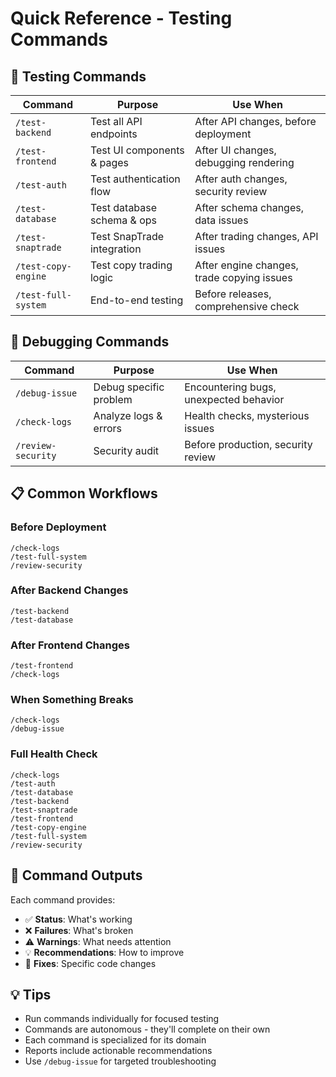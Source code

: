 # Quick Reference - Testing Commands

## 🧪 Testing Commands

| Command | Purpose | Use When |
|---------|---------|----------|
| `/test-backend` | Test all API endpoints | After API changes, before deployment |
| `/test-frontend` | Test UI components & pages | After UI changes, debugging rendering |
| `/test-auth` | Test authentication flow | After auth changes, security review |
| `/test-database` | Test database schema & ops | After schema changes, data issues |
| `/test-snaptrade` | Test SnapTrade integration | After trading changes, API issues |
| `/test-copy-engine` | Test copy trading logic | After engine changes, trade copying issues |
| `/test-full-system` | End-to-end testing | Before releases, comprehensive check |

## 🔧 Debugging Commands

| Command | Purpose | Use When |
|---------|---------|----------|
| `/debug-issue` | Debug specific problem | Encountering bugs, unexpected behavior |
| `/check-logs` | Analyze logs & errors | Health checks, mysterious issues |
| `/review-security` | Security audit | Before production, security review |

## 📋 Common Workflows

### Before Deployment
```
/check-logs
/test-full-system
/review-security
```

### After Backend Changes
```
/test-backend
/test-database
```

### After Frontend Changes
```
/test-frontend
/check-logs
```

### When Something Breaks
```
/check-logs
/debug-issue
```

### Full Health Check
```
/check-logs
/test-auth
/test-database
/test-backend
/test-snaptrade
/test-frontend
/test-copy-engine
/test-full-system
/review-security
```

## 🎯 Command Outputs

Each command provides:
- ✅ **Status**: What's working
- ❌ **Failures**: What's broken
- ⚠️ **Warnings**: What needs attention
- 💡 **Recommendations**: How to improve
- 🔧 **Fixes**: Specific code changes

## 💡 Tips

- Run commands individually for focused testing
- Commands are autonomous - they'll complete on their own
- Each command is specialized for its domain
- Reports include actionable recommendations
- Use `/debug-issue` for targeted troubleshooting
